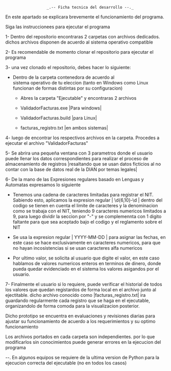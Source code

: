                       _.-- Ficha tecnica del desarrollo --._


En este apartado se explicara brevemente el funcionamiento del programa.

Siga las instruccionees para ejecutar el programa

1- Dentro del repositorio encontraras 2 carpetas con archivos dedicados. dichos archivos disponen de acuerdo al sistema operativo compatible 

2- Es recomendable de momento clonar el repositorio para ejecutar el programa

3-  una vez clonado el repositorio, debes hacer lo siguiente:

  -  Dentro de la carpeta contenedora de acuerdo al   
     sistema operativo de tu eleccion
     (tanto en Windows como Linux funcionan de formas distintas por su configuracion)

     - Abres la carpeta "Ejecutable" y encontraras 2 archivos

     - ValidadorFacturas.exe |Para windows|
     - ValidadorFacturas.build |para Linux|
     - facturas_registro.txt |en ambos sistemas|

4- luego de encontrar los respectivos archivos en la carpeta. Procedes a ejecutar el archivo "ValidadorFacturas"

5- Se abrira una pequeña ventana con 3 parametros donde el usuario puede llenar los datos correspondientes para realizar el proceso de almacenamiento de registros
|resaltando que se usan datos ficticios al no contar con la base de datos real de la DIAN por temas legales|

6- De la mano de las Expresiones regulares basado en Lenguas y Automatas expresamos lo siguiente
 - Tenemos una cadena de caracteres limitadas para registrar el NIT. Sabiendo esto, aplicamos la expresion regular | \d{6,10}-\d | dentro del codigo se tienen en cuenta el limite de caracteres y la denominacion como se trabaja con el NIT, teniendo 9 caracteres numericos limitados a 9, para luego dividir la seccion por "-" y se complemennta con 1 digito faltante para que sea aceptado bajo el codigo y el reglamento sobre el NIT

 - Se usa la expresion regular | YYYY-MM-DD | para asignar las fechas, en este caso se hace exclusivamente en caracteres numericos, para que no hayan incosistencias si se usan caracteres alfa numericos

 - Por ultimo valor, se solicita al usuario que digite el valor, en este caso hablamos de valores numericos enteros en terminos de dinero, donde pueda quedar evidenciado en el sistema los valores asigandos por el usuario.

7- Finalmente el usuario si lo requiere, puede verificar el historial de todos los valores que quedan registardos de forma local en el archivo junto al ejectitable. dicho archivo conocido como |facturas_registro.txt| ira guardando regularmente cada registro que se haga en el ejecutable, organizandolo de forma comoda para la visualizacion posterior.


Dicho prototipo se encuentra en evaluaciones y revisiones diarias para ajustar su funcionamiento de acuerdo a los requerimientos y su optimo funcionamiento

Los archivos portados en cada carpeta son independientes. por lo que modificarlos sin conocimientos puede generar errores en la ejecucion del programa

--. En algunos equipos se requiere de la ultima version de Python para la ejecucion correcta del ejecutable (no en todos los casos)